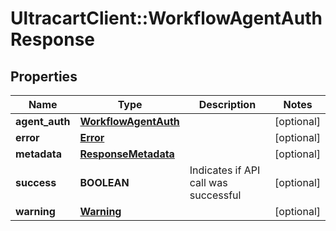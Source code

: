 # UltracartClient::WorkflowAgentAuthResponse

## Properties
Name | Type | Description | Notes
------------ | ------------- | ------------- | -------------
**agent_auth** | [**WorkflowAgentAuth**](WorkflowAgentAuth.md) |  | [optional] 
**error** | [**Error**](Error.md) |  | [optional] 
**metadata** | [**ResponseMetadata**](ResponseMetadata.md) |  | [optional] 
**success** | **BOOLEAN** | Indicates if API call was successful | [optional] 
**warning** | [**Warning**](Warning.md) |  | [optional] 


